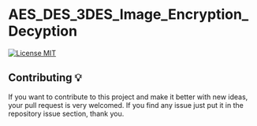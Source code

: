 # AES_DES_3DES_Image_Encryption_Decyption

[![License MIT](https://img.shields.io/badge/license-MIT-blue.svg)](https://github.com/GentritIbishi/FromExcelToAPI/blob/master/LICENSE)

## Contributing 💡
If you want to contribute to this project and make it better with new ideas, your pull request is very welcomed.
If you find any issue just put it in the repository issue section, thank you.

